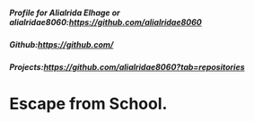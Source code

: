 ##### Profile for Alialrida Elhage or alialridae8060:https://github.com/alialridae8060 
##### Github:https://github.com/
##### Projects:https://github.com/alialridae8060?tab=repositories
# Escape from School.
